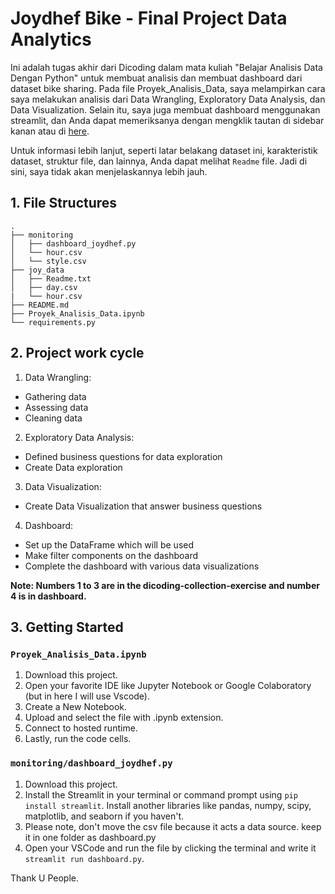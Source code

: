 
# Joydhef Bike - Final Project Data Analytics

Ini adalah tugas akhir dari Dicoding dalam mata kuliah "Belajar Analisis Data Dengan Python" untuk membuat analisis dan membuat dashboard dari dataset bike sharing. Pada file Proyek_Analisis_Data, saya melampirkan cara saya melakukan analisis dari Data Wrangling, Exploratory Data Analysis, dan Data Visualization. Selain itu, saya juga membuat dashboard menggunakan streamlit, dan Anda dapat memeriksanya dengan mengklik tautan di sidebar kanan atau di [here](https://).

Untuk informasi lebih lanjut, seperti latar belakang dataset ini, karakteristik dataset, struktur file, dan lainnya, Anda dapat melihat `Readme` file. Jadi di sini, saya tidak akan menjelaskannya lebih jauh.

## 1. File Structures
```
.
├── monitoring
│   ├── dashboard_joydhef.py
│   └── hour.csv
│   └── style.csv
├── joy_data
│   ├── Readme.txt
│   ├── day.csv
|   └── hour.csv
├── README.md
├── Proyek_Analisis_Data.ipynb
└── requirements.py
```

## 2. Project work cycle
1. Data Wrangling: 
 - Gathering data
 - Assessing data
 - Cleaning data
2. Exploratory Data Analysis:
 - Defined business questions for data exploration
 - Create Data exploration
3. Data Visualization:
 - Create Data Visualization that answer business questions
4. Dashboard:
 - Set up the DataFrame which will be used
 - Make filter components on the dashboard
 - Complete the dashboard with various data visualizations

**Note: Numbers 1 to 3 are in the dicoding-collection-exercise and number 4 is in dashboard.**

## 3. Getting Started
### `Proyek_Analisis_Data.ipynb`
1. Download this project.
2. Open your favorite IDE like Jupyter Notebook or Google Colaboratory (but in here I will use Vscode).
3. Create a New Notebook.
4. Upload and select the file with .ipynb extension.
5. Connect to hosted runtime.
6. Lastly, run the code cells.

### `monitoring/dashboard_joydhef.py`
1. Download this project.
2. Install the Streamlit in your terminal or command prompt using `pip install streamlit`. Install another libraries like pandas, numpy, scipy, matplotlib, and seaborn if you haven't.
3. Please note, don't move the csv file because it acts a data source. keep it in one folder as dashboard.py
4. Open your VSCode and run the file by clicking the terminal and write it `streamlit run dashboard.py`.

Thank U People. 
